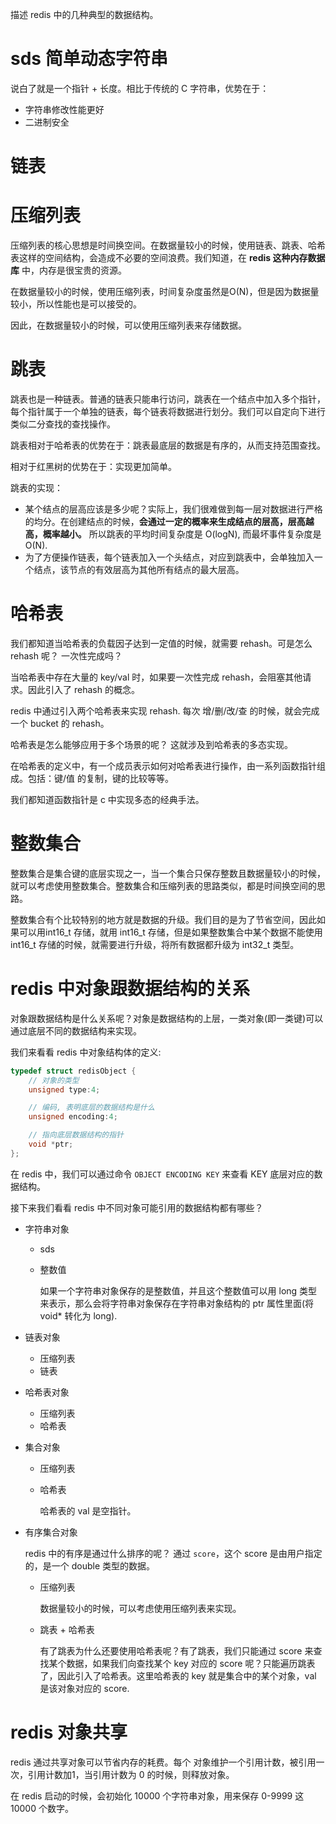 描述 redis 中的几种典型的数据结构。

# sds 简单动态字符串

说白了就是一个指针 + 长度。相比于传统的 C 字符串，优势在于：
- 字符串修改性能更好
- 二进制安全

# 链表

# 压缩列表

压缩列表的核心思想是时间换空间。在数据量较小的时候，使用链表、跳表、哈希表这样的空间结构，会造成不必要的空间浪费。我们知道，在 **redis 这种内存数据库** 中，内存是很宝贵的资源。

在数据量较小的时候，使用压缩列表，时间复杂度虽然是O(N)，但是因为数据量较小，所以性能也是可以接受的。

因此，在数据量较小的时候，可以使用压缩列表来存储数据。

# 跳表

跳表也是一种链表。普通的链表只能串行访问，跳表在一个结点中加入多个指针，每个指针属于一个单独的链表，每个链表将数据进行划分。我们可以自定向下进行类似二分查找的查找操作。

跳表相对于哈希表的优势在于：跳表最底层的数据是有序的，从而支持范围查找。

相对于红黑树的优势在于：实现更加简单。

跳表的实现：

- 某个结点的层高应该是多少呢？实际上，我们很难做到每一层对数据进行严格的均分。在创建结点的时候，**会通过一定的概率来生成结点的层高，层高越高，概率越小。** 所以跳表的平均时间复杂度是 O(logN), 而最坏事件复杂度是O(N).
- 为了方便操作链表，每个链表加入一个头结点，对应到跳表中，会单独加入一个结点，该节点的有效层高为其他所有结点的最大层高。

# 哈希表

我们都知道当哈希表的负载因子达到一定值的时候，就需要 rehash。可是怎么 rehash 呢？ 一次性完成吗？

当哈希表中存在大量的 key/val 时，如果要一次性完成 rehash，会阻塞其他请求。因此引入了 rehash 的概念。

redis 中通过引入两个哈希表来实现 rehash. 每次 增/删/改/查 的时候，就会完成一个 bucket 的 rehash。

哈希表是怎么能够应用于多个场景的呢？ 这就涉及到哈希表的多态实现。

在哈希表的定义中，有一个成员表示如何对哈希表进行操作，由一系列函数指针组成。包括：键/值 的复制，键的比较等等。

我们都知道函数指针是 c 中实现多态的经典手法。


# 整数集合

整数集合是集合键的底层实现之一，当一个集合只保存整数且数据量较小的时候，就可以考虑使用整数集合。整数集合和压缩列表的思路类似，都是时间换空间的思路。

整数集合有个比较特别的地方就是数据的升级。我们目的是为了节省空间，因此如果可以用int16_t 存储，就用 int16_t 存储，但是如果整数集合中某个数据不能使用 int16_t 存储的时候，就需要进行升级，将所有数据都升级为 int32_t 类型。

# redis 中对象跟数据结构的关系

对象跟数据结构是什么关系呢？对象是数据结构的上层，一类对象(即一类键)可以通过底层不同的数据结构来实现。

我们来看看 redis 中对象结构体的定义:

```c
typedef struct redisObject {
    // 对象的类型
    unsigned type:4;

    // 编码, 表明底层的数据结构是什么
    unsigned encoding:4;

    // 指向底层数据结构的指针
    void *ptr;
};
```
在 redis 中，我们可以通过命令 `OBJECT ENCODING KEY` 来查看 KEY 底层对应的数据结构。

接下来我们看看 redis 中不同对象可能引用的数据结构都有哪些？

- 字符串对象

  - sds
  - 整数值

    如果一个字符串对象保存的是整数值，并且这个整数值可以用 long 类型来表示，那么会将字符串对象保存在字符串对象结构的 ptr 属性里面(将 void* 转化为 long).

- 链表对象

  - 压缩列表
  - 链表

- 哈希表对象

  - 压缩列表
  - 哈希表

- 集合对象

  - 压缩列表
  - 哈希表

    哈希表的 val 是空指针。

- 有序集合对象

    redis 中的有序是通过什么排序的呢？ 通过 `score`，这个 score 是由用户指定的，是一个 double 类型的数据。
    
  - 压缩列表

    数据量较小的时候，可以考虑使用压缩列表来实现。

  - 跳表 + 哈希表

    有了跳表为什么还要使用哈希表呢？有了跳表，我们只能通过 score 来查找某个数据，如果我们向查找某个 key 对应的 score 呢？只能遍历跳表了，因此引入了哈希表。这里哈希表的 key 就是集合中的某个对象，val 是该对象对应的 score.

# redis 对象共享

redis 通过共享对象可以节省内存的耗费。每个 对象维护一个引用计数，被引用一次，引用计数加1，当引用计数为 0 的时候，则释放对象。

在 redis 启动的时候，会初始化 10000 个字符串对象，用来保存 0-9999 这 10000 个数字。

